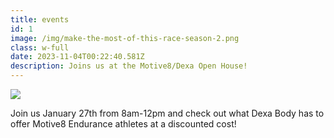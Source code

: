```yaml
---
title: events
id: 1
image: /img/make-the-most-of-this-race-season-2.png
class: w-full
date: 2023-11-04T00:22:40.581Z
description: Joins us at the Motive8/Dexa Open House!
---
```

![](/img/flyerback.png)

Join us January 27th from 8am-12pm and check out what Dexa Body has to offer Motive8 Endurance athletes at a discounted cost!